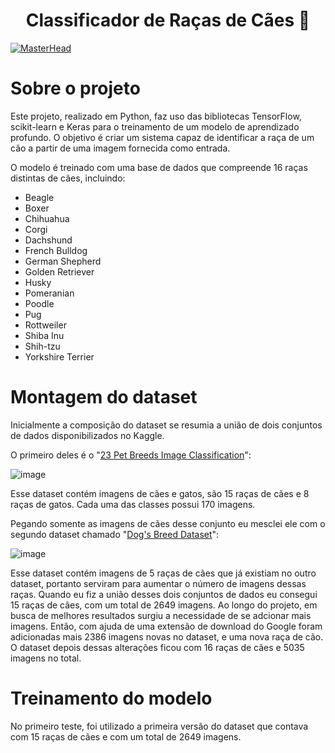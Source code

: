 <h1 align="center">Classificador de Raças de Cães 🐶</h1>

[![MasterHead](https://www.racoesreis.com.br/wordpress/wp-content/uploads/imagem_do_post-105.jpg)]()

# Sobre o projeto
Este projeto, realizado em Python, faz uso das bibliotecas TensorFlow, scikit-learn e Keras para o treinamento de um modelo de aprendizado profundo.
O objetivo é criar um sistema capaz de identificar a raça de um cão a partir de uma imagem fornecida como entrada.

O modelo é treinado com uma base de dados que compreende 16 raças distintas de cães, incluindo:
- Beagle
- Boxer
- Chihuahua
- Corgi
- Dachshund
- French Bulldog
- German Shepherd
- Golden Retriever
- Husky
- Pomeranian
- Poodle
- Pug
- Rottweiler
- Shiba Inu
- Shih-tzu
- Yorkshire Terrier

# Montagem do dataset
Inicialmente a composição do dataset se resumia a união de dois conjuntos de dados disponibilizados no Kaggle.

O primeiro deles é o "[23 Pet Breeds Image Classification](https://www.kaggle.com/datasets/aseemdandgaval/23-pet-breeds-image-classification)":

![image](https://github.com/VitorEduardoLimaKenor/Dog-Breeds-Classifier/assets/139798373/a915908a-e59f-4f47-891c-26f918077090)

Esse dataset contém imagens de cães e gatos, são 15 raças de cães e 8 raças de gatos. Cada uma das classes possui 170 imagens.

Pegando somente as imagens de cães desse conjunto eu mesclei ele com o segundo dataset chamado "[Dog's Breed Dataset](https://www.kaggle.com/datasets/yapwh1208/dogs-breed-dataset)": 

![image](https://github.com/VitorEduardoLimaKenor/Dog-Breeds-Classifier/assets/139798373/94d92606-38a5-405e-b6be-79eacc93b5f5)

Esse dataset contém imagens de 5 raças de cães que já existiam no outro dataset, portanto serviram para aumentar o número de imagens dessas raças.
Quando eu fiz a união desses dois conjuntos de dados eu consegui 15 raças de cães, com um total de 2649 imagens. Ao longo do projeto, em busca de melhores resultados
surgiu a necessidade de se adcionar mais imagens. Então, com ajuda de uma extensão de download do Google foram adicionadas mais 2386 imagens novas no dataset, e uma nova raça de cão.
O dataset depois dessas alterações ficou com 16 raças de cães e 5035 imagens no total.

# Treinamento do modelo 
No primeiro teste, foi utilizado a primeira versão do dataset que contava com 15 raças de cães e com um total de 2649 imagens.
